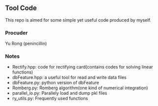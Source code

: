 ## Tool Code
This repo is aimed for some simple yet useful code produced by myself.

### Procuder
Yu Rong (penincillin)

### Notes
- Rectify.hpp:       code for rectifying card(contains codes for solving linear functions)
- dbFeature.hpp:     a useful tool for read and write data files
- dbFeature.py:      python version of dbFeature
- Romberg.py:		 Romberg algorithm(one kind of numerical integration)
- parallel_io.py:    Parallely load and dump pkl files
- ry_utils.py:       Frequently used functions

